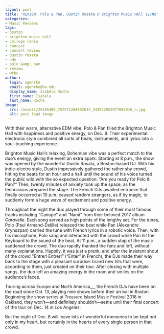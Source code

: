 ```yaml
---
layout: post
title: 'REVIEW: Polo & Pan, Dustin Rosata @ Brighton Music Hall 12/08'
categories:
- Music Reviews
tags:
- boston
- brighton music hall
- college radio
- concert
- concert review
- dustin rosata
- edm
- polo &amp; pan
- review
- wtbu
author:
  login: ogehrke
  email: ogehrke@bu.edu
  display_name: Isabela Rocha
  first_name: Isabela
  last_name: Rocha
image:
  src: /assets/26165409_752971264892615_243922588977682016_n.jpg
  alt: post lead image
---
```

With their warm, alternative EDM vibe, Polo & Pan filled the Brighton Music Hall with happiness and positive energy, on Dec. 8. Their experimental electronic style combined all sorts of beats, instruments, and lyrics into a soul-touching experience.

Brighton Music Hall’s relaxing, Bohemian vibe was a perfect match to the duo’s energy, giving the event an extra spark. Starting at 8 p.m., the show was opened by the wonderful Dustin Rosata, a Boston-based DJ. With his indie-electro style, Dustin impressively gathered the rather shy crowd, hitting the beats for an hour and a half until the sound of his voice turned the public wild with the so expected question: “Are you ready for Polo & Pan?” Then, twenty minutes of anxiety took up the space, as the technicians prepared the stage. The French DJs awaited entrance that finally occurred at 10 p.m. caused random strangers, as if by magic, to suddenly form a huge wave of excitement and positive energy.

Throughout the night the duo played through some of their most famous tracks including “Canopé” and “Nanã” from their beloved 2017 album _Caravelle_. Each song served as high points of the lengthy set. For the tunes, Polo (Paul Armand-Delille) released the beat while Pan (Alexandre Grynszpan) carried the tune with French lyrics in a robotic voice. Then, with his microphone, Polo sang and interacted with the crowd while Pan hit the Keyboard to the sound of the beat. At 11 p.m., a sudden stop of the music saddened the crowd. The duo rapidly thanked the fans and left, without many explanations. Happily, it was just a prank, and after the insistent shout of the crowd “Entrer! Entrer!” (“Enter” in French), the DJs made their way back to the stage with a pleasant surprise: brand new hits that were, according to them, just created on their tour. After closing with multiple songs, the duo left an amazing energy in the room and smiles on the audience’s faces.

Touring across Europe and North America_,_ the French DJs have been on the road since Oct. 13, playing nine shows before their arrival in Boston. Beginning the show series at Treasure Island Music Festival 2018 in Oakland, they won’t—and definitely shouldn’t—settle until their final concert of the tour on Dec. 14 in Los Angeles.

But the night of Dec. 8 will leave lots of wonderful memories to be kept not only in my heart, but certainly in the hearts of every single person in that crowd.